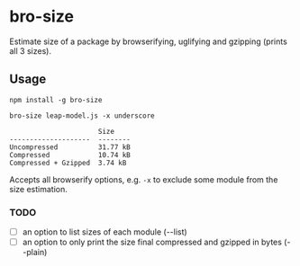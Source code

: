 # bro-size

Estimate size of a package by browserifying, uglifying and gzipping (prints all 3 sizes).

## Usage

```
npm install -g bro-size
```

```
bro-size leap-model.js -x underscore

                      Size
--------------------  --------
Uncompressed          31.77 kB
Compressed            10.74 kB
Compressed + Gzipped  3.74 kB

```

Accepts all browserify options, e.g. `-x` to exclude some module from the size estimation.


### TODO

- [ ] an option to list sizes of each module (--list)
- [ ] an option to only print the size final compressed and gzipped in bytes (--plain)